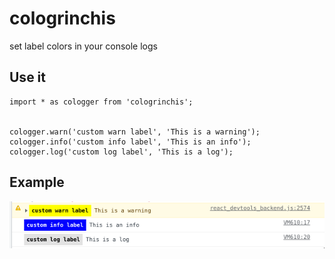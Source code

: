 # cologrinchis
set label colors in your console logs

## Use it

```javasrcipt
import * as cologger from 'cologrinchis';


cologger.warn('custom warn label', 'This is a warning');
cologger.info('custom info label', 'This is an info');
cologger.log('custom log label', 'This is a log');
```

## Example

![example result in console](./assets/example.png)

